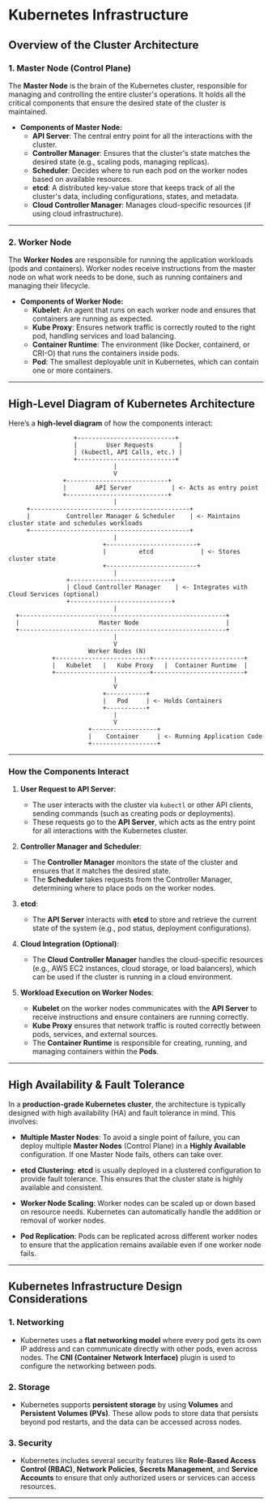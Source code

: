 # Kubernetes Infrastructure

## Overview of the Cluster Architecture

### 1. **Master Node (Control Plane)**

The **Master Node** is the brain of the Kubernetes cluster, responsible for managing and controlling the entire cluster's operations. It holds all the critical components that ensure the desired state of the cluster is maintained.

- **Components of Master Node:**
  - **API Server**: The central entry point for all the interactions with the cluster.
  - **Controller Manager**: Ensures that the cluster's state matches the desired state (e.g., scaling pods, managing replicas).
  - **Scheduler**: Decides where to run each pod on the worker nodes based on available resources.
  - **etcd**: A distributed key-value store that keeps track of all the cluster's data, including configurations, states, and metadata.
  - **Cloud Controller Manager**: Manages cloud-specific resources (if using cloud infrastructure).

---

### 2. **Worker Node**

The **Worker Nodes** are responsible for running the application workloads (pods and containers). Worker nodes receive instructions from the master node on what work needs to be done, such as running containers and managing their lifecycle.

- **Components of Worker Node:**
  - **Kubelet**: An agent that runs on each worker node and ensures that containers are running as expected.
  - **Kube Proxy**: Ensures network traffic is correctly routed to the right pod, handling services and load balancing.
  - **Container Runtime**: The environment (like Docker, containerd, or CRI-O) that runs the containers inside pods.
  - **Pod**: The smallest deployable unit in Kubernetes, which can contain one or more containers.

---

## High-Level Diagram of Kubernetes Architecture

Here’s a **high-level diagram** of how the components interact:

```plaintext
                  +---------------------------+
                  |        User Requests       |
                  | (kubectl, API Calls, etc.) |
                  +---------------------------+
                             |
                             V
               +----------------------------+
               |        API Server           | <- Acts as entry point
               +----------------------------+
                             |
     +--------------------------------------------+
     |          Controller Manager & Scheduler    | <- Maintains cluster state and schedules workloads
     +--------------------------------------------+
                             |
                          +-------------------------+
                          |         etcd             | <- Stores cluster state
                          +-------------------------+
                             |
                +----------------------------+
                | Cloud Controller Manager    | <- Integrates with Cloud Services (optional)
                +----------------------------+
                             |
  +---------------------------------------------------------+
  |                      Master Node                        |
  +---------------------------------------------------------+
                             |
                             V
                      Worker Nodes (N)
            +--------------------------+-------------------------+
            |   Kubelet   |   Kube Proxy   |  Container Runtime  |
            +--------------------------+-------------------------+
                             |
                             V
                          +-----------+
                          |   Pod     | <- Holds Containers
                          +-----------+
                             |
                             V
                      +------------------+
                      |    Container     | <- Running Application Code
                      +------------------+
```

---

### **How the Components Interact**

1. **User Request to API Server**:
   - The user interacts with the cluster via `kubectl` or other API clients, sending commands (such as creating pods or deployments).
   - These requests go to the **API Server**, which acts as the entry point for all interactions with the Kubernetes cluster.

2. **Controller Manager and Scheduler**:
   - The **Controller Manager** monitors the state of the cluster and ensures that it matches the desired state.
   - The **Scheduler** takes requests from the Controller Manager, determining where to place pods on the worker nodes.

3. **etcd**:
   - The **API Server** interacts with **etcd** to store and retrieve the current state of the system (e.g., pod status, deployment configurations).

4. **Cloud Integration (Optional)**:
   - The **Cloud Controller Manager** handles the cloud-specific resources (e.g., AWS EC2 instances, cloud storage, or load balancers), which can be used if the cluster is running in a cloud environment.

5. **Workload Execution on Worker Nodes**:
   - **Kubelet** on the worker nodes communicates with the **API Server** to receive instructions and ensure containers are running correctly.
   - **Kube Proxy** ensures that network traffic is routed correctly between pods, services, and external sources.
   - The **Container Runtime** is responsible for creating, running, and managing containers within the **Pods**.

---

## High Availability & Fault Tolerance

In a **production-grade Kubernetes cluster**, the architecture is typically designed with high availability (HA) and fault tolerance in mind. This involves:

- **Multiple Master Nodes**: To avoid a single point of failure, you can deploy multiple **Master Nodes** (Control Plane) in a **Highly Available** configuration. If one Master Node fails, others can take over.
  
- **etcd Clustering**: **etcd** is usually deployed in a clustered configuration to provide fault tolerance. This ensures that the cluster state is highly available and consistent.

- **Worker Node Scaling**: Worker nodes can be scaled up or down based on resource needs. Kubernetes can automatically handle the addition or removal of worker nodes.

- **Pod Replication**: Pods can be replicated across different worker nodes to ensure that the application remains available even if one worker node fails.

---

## Kubernetes Infrastructure Design Considerations

### 1. **Networking**
- Kubernetes uses a **flat networking model** where every pod gets its own IP address and can communicate directly with other pods, even across nodes. The **CNI (Container Network Interface)** plugin is used to configure the networking between pods.

### 2. **Storage**
- Kubernetes supports **persistent storage** by using **Volumes** and **Persistent Volumes (PVs)**. These allow pods to store data that persists beyond pod restarts, and the data can be accessed across nodes.

### 3. **Security**
- Kubernetes includes several security features like **Role-Based Access Control (RBAC)**, **Network Policies**, **Secrets Management**, and **Service Accounts** to ensure that only authorized users or services can access resources.

---
